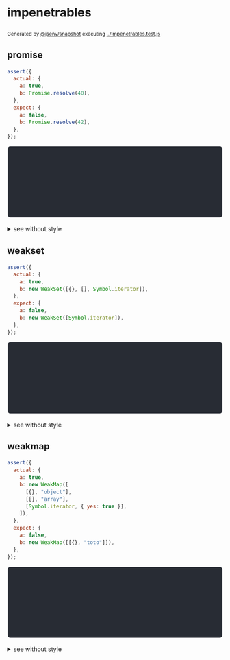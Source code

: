 # impenetrables

<sub>
  Generated by <a href="https://github.com/jsenv/core/tree/main/packages/independent/snapshot">@jsenv/snapshot</a> executing <a href="../impenetrables.test.js">../impenetrables.test.js</a>
</sub>

## promise

```js
assert({
  actual: {
    a: true,
    b: Promise.resolve(40),
  },
  expect: {
    a: false,
    b: Promise.resolve(42),
  },
});
```

![img](impenetrables/promise/throw.svg)

<details>
  <summary>see without style</summary>

```console
AssertionError: actual and expect are different

actual: {
  a: true,
  b: Promise,
}
expect: {
  a: false,
  b: Promise,
}
```

</details>


## weakset

```js
assert({
  actual: {
    a: true,
    b: new WeakSet([{}, [], Symbol.iterator]),
  },
  expect: {
    a: false,
    b: new WeakSet([Symbol.iterator]),
  },
});
```

![img](impenetrables/weakset/throw.svg)

<details>
  <summary>see without style</summary>

```console
AssertionError: actual and expect are different

actual: {
  a: true,
  b: WeakSet,
}
expect: {
  a: false,
  b: WeakSet,
}
```

</details>


## weakmap

```js
assert({
  actual: {
    a: true,
    b: new WeakMap([
      [{}, "object"],
      [[], "array"],
      [Symbol.iterator, { yes: true }],
    ]),
  },
  expect: {
    a: false,
    b: new WeakMap([[{}, "toto"]]),
  },
});
```

![img](impenetrables/weakmap/throw.svg)

<details>
  <summary>see without style</summary>

```console
AssertionError: actual and expect are different

actual: {
  a: true,
  b: WeakMap,
}
expect: {
  a: false,
  b: WeakMap,
}
```

</details>
